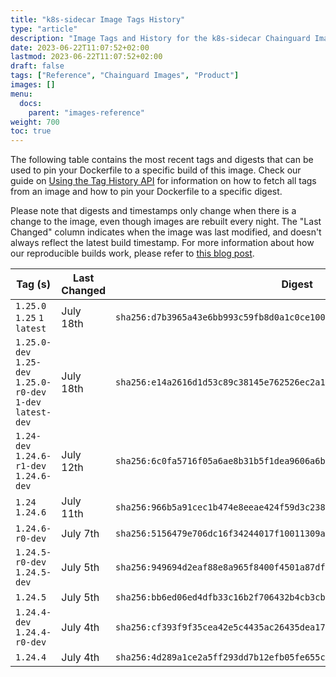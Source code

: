 ```yaml
---
title: "k8s-sidecar Image Tags History"
type: "article"
description: "Image Tags and History for the k8s-sidecar Chainguard Image"
date: 2023-06-22T11:07:52+02:00
lastmod: 2023-06-22T11:07:52+02:00
draft: false
tags: ["Reference", "Chainguard Images", "Product"]
images: []
menu:
  docs:
    parent: "images-reference"
weight: 700
toc: true
---
```


The following table contains the most recent tags and digests that can be used to pin your Dockerfile to a specific build of this image. Check our guide on [Using the Tag History API](/chainguard/chainguard-images/using-the-tag-history-api/) for information on how to fetch all tags from an image and how to pin your Dockerfile to a specific digest.

Please note that digests and timestamps only change when there is a change to the image, even though images are rebuilt every night. The "Last Changed" column indicates when the image was last modified, and doesn't always reflect the latest build timestamp. For more information about how our reproducible builds work, please refer to [this blog post](https://www.chainguard.dev/unchained/reproducing-chainguards-reproducible-image-builds).

| Tag (s)                                                       | Last Changed | Digest                                                                    |
|---------------------------------------------------------------|--------------|---------------------------------------------------------------------------|
|  `1.25.0` `1.25` `1` `latest`                                 | July 18th    | `sha256:d7b3965a43e6bb993c59fb8d0a1c0ce100f674f84bb790503e15248a8e7ec0fe` |
|  `1.25.0-dev` `1.25-dev` `1.25.0-r0-dev` `1-dev` `latest-dev` | July 18th    | `sha256:e14a2616d1d53c89c38145e762526ec2a1850736c9d2fe29235864d4c1807032` |
|  `1.24-dev` `1.24.6-r1-dev` `1.24.6-dev`                      | July 12th    | `sha256:6c0fa5716f05a6ae8b31b5f1dea9606a6bed1f1ebb6dff35f9bf0e4498d487c0` |
|  `1.24` `1.24.6`                                              | July 11th    | `sha256:966b5a91cec1b474e8eeae424f59d3c238ad6c8a94e11ca11ebf404bbc0b5ddf` |
|  `1.24.6-r0-dev`                                              | July 7th     | `sha256:5156479e706dc16f34244017f10011309a03abfbf63defdf2cd56c31910fdd9a` |
|  `1.24.5-r0-dev` `1.24.5-dev`                                 | July 5th     | `sha256:949694d2eaf88e8a965f8400f4501a87df5dd19fdfde03f0e47fbc010c9f20df` |
|  `1.24.5`                                                     | July 5th     | `sha256:bb6ed06ed4dfb33c16b2f706432b4cb3cbdde9483a98b6afba8e6574c0ce4470` |
|  `1.24.4-dev` `1.24.4-r0-dev`                                 | July 4th     | `sha256:cf393f9f35cea42e5c4435ac26435dea17fbbb3634b63b009079f91b8de77f96` |
|  `1.24.4`                                                     | July 4th     | `sha256:4d289a1ce2a5ff293dd7b12efb05fe655cbae1618a436b964ca7914141e747ac` |
